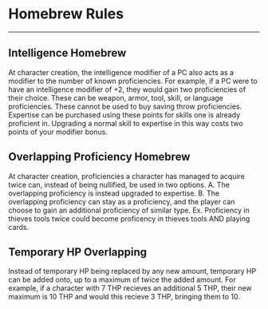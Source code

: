 # Homebrew Rules
---

## Intelligence Homebrew
At character creation, the intelligence modifier of a PC also acts as a modifier to the number of known proficiencies. For example, if a PC were to have an intelligence modifier of +2, they would gain two proficiencies of their choice. These can be weapon, armor, tool, skill, or language proficiencies. These cannot be used to buy saving throw proficiencies. 
Expertise can be purchased using these points for skills one is already proficient in. Upgrading a normal skill to expertise in this way costs two points of your modifier bonus.

## Overlapping Proficiency Homebrew
At character creation, proficiencies a character has managed to acquire twice can, instead of being nullified, be used in two options.
A. The overlapping proficiency is instead upgraded to expertise.
B. The overlapping proficiency can stay as a proficiency, and the player can choose to gain an additional proficiency of similar type. Ex. Proficiency in thieves tools twice could become proficency in thieves tools AND playing cards.

## Temporary HP Overlapping
Instead of temporary HP being replaced by any new amount, temporary HP can be added onto, up to a maximum of twice the added amount.
For example, if a character with 7 THP recieves an additional 5 THP, their new maximum is 10 THP and would this recieve 3 THP, bringing them to 10.